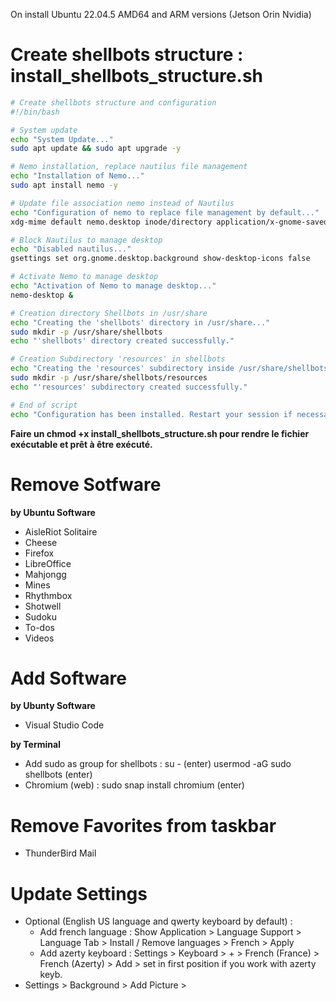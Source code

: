 On install Ubuntu 22.04.5 AMD64 and ARM versions (Jetson Orin Nvidia)
# Create shellbots structure : install_shellbots_structure.sh
```bash
# Create shellbots structure and configuration
#!/bin/bash

# System update
echo "System Update..."
sudo apt update && sudo apt upgrade -y

# Nemo installation, replace nautilus file management
echo "Installation of Nemo..."
sudo apt install nemo -y

# Update file association nemo instead of Nautilus
echo "Configuration of nemo to replace file management by default..."
xdg-mime default nemo.desktop inode/directory application/x-gnome-saved-search

# Block Nautilus to manage desktop
echo "Disabled nautilus..."
gsettings set org.gnome.desktop.background show-desktop-icons false

# Activate Nemo to manage desktop
echo "Activation of Nemo to manage desktop..."
nemo-desktop &

# Creation directory Shellbots in /usr/share
echo "Creating the 'shellbots' directory in /usr/share..."
sudo mkdir -p /usr/share/shellbots
echo "'shellbots' directory created successfully."

# Creation Subdirectory 'resources' in shellbots
echo "Creating the 'resources' subdirectory inside /usr/share/shellbots..."
sudo mkdir -p /usr/share/shellbots/resources
echo "'resources' subdirectory created successfully."

# End of script
echo "Configuration has been installed. Restart your session if necessary."
```
**Faire un chmod +x install_shellbots_structure.sh pour rendre le fichier exécutable et prêt à être exécuté.**



# Remove Sotfware
**by Ubuntu Software**
* AisleRiot Solitaire
* Cheese
* Firefox
* LibreOffice
* Mahjongg
* Mines
* Rhythmbox
* Shotwell
* Sudoku
* To-dos
* Videos


# Add Software
**by Ubunty Software**
* Visual Studio Code

**by Terminal**
* Add sudo as group for shellbots : su - (enter) usermod -aG sudo shellbots (enter)
* Chromium (web) :  sudo snap install chromium (enter)

# Remove Favorites from taskbar
* ThunderBird Mail

# Update Settings
* Optional (English US language and qwerty keyboard by default) :
  * Add french language : Show Application > Language Support > Language Tab > Install / Remove languages > French > Apply
  * Add azerty keyboard : Settings > Keyboard > + > French (France) > French (Azerty) > Add > set in first position if you work with azerty keyb.
* Settings > Background > Add Picture > 
